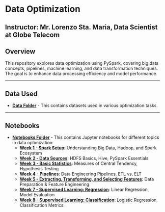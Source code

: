 # Data Optimization

**Instructor:** Mr. Lorenzo Sta. Maria, Data Scientist at Globe Telecom
---

## Overview
This repository explores data optimization using PySpark, covering big data concepts, pipelines, machine learning, and data transformation techniques. The goal is to enhance data processing efficiency and model performance.

---

## Data Used
- **[Data Folder](/data/)** - This contains datasets used in various optimization tasks.

---

## Notebooks
- **[Notebooks Folder](/notebooks/)** - This contains Jupyter notebooks for different topics in data optimization:
  - **[Week 1 - Spark Setup](notebooks/salvadorl_week1.ipynb)**: Understanding Big Data, Hadoop, and Spark Ecosystem
  - **[Week 2 - Data Sources](notebooks/salvadorl_week2.ipynb)**: HDFS Basics, Hive, PySpark Essentials
  - **[Week 3 - Basic Statistics](notebooks/salvadorl_week3.ipynb)**: Measures of Central Tendency, Hypothesis Testing
  - **[Week 4 - Pipelines](notebooks/salvadorl_week4.ipynb)**: Data Engineering Pipelines, ETL vs. ELT
  - **[Week 5 - Extracting, Transforming, and Selecting Features](notebooks/salvadorl_week5.ipynb)**: Data Preparation & Feature Engineering
  - **[Week 7 - Supervised Learning: Regression](notebooks/salvadorl_week7.ipynb)**: Linear Regression, Model Evaluation
  - **[Week 8 - Supervised Learning: Classification](notebooks/salvadorl_week8.ipynb)**: Logistic Regression, Classification Metrics
